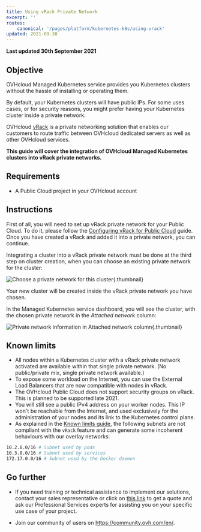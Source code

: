 ```yaml
---
title: Using vRack Private Network
excerpt: ''
routes:
    canonical: '/pages/platform/kubernetes-k8s/using-vrack'
updated: 2021-09-30
---
```


**Last updated 30th September 2021**

<style>
 pre {
     font-size: 14px;
 }
 pre.console {
   background-color: #300A24; 
   color: #ccc;
   font-family: monospace;
   padding: 5px;
   margin-bottom: 5px;
 }
 pre.console code {
   border: solid 0px transparent;
   font-family: monospace !important;
   font-size: 0.75em;
   color: #ccc;
 }
 .small {
     font-size: 0.75em;
 }
</style>

## Objective

OVHcloud Managed Kubernetes service provides you Kubernetes clusters without the hassle of installing or operating them. 

By default, your Kubernetes clusters will have public IPs. For some uses cases, or for security reasons, you might prefer having your Kubernetes cluster inside a private network. 

OVHcloud [vRack](https://www.ovh.co.uk/solutions/vrack/) is a private networking solution that enables our customers to route traffic between OVHcloud dedicated servers as well as other OVHcloud services. 

**This guide will cover the integration of OVHcloud Managed Kubernetes clusters into vRack private networks.**

## Requirements

- A Public Cloud project in your OVHcloud account

## Instructions

First of all, you will need to set up vRack private network for your Public Cloud. To do it, please follow the [Configuring vRack for Public Cloud](/pages/platform/network-services/getting-started-07-creating-vrack) guide. Once you have created a vRack and added it into a private network, you can continue. 

Integrating a cluster into a vRack private network must be done at the third step on cluster creation, when you can choose an existing private network for the cluster:

![Choose a private network for this cluster](images/using-vrack-01.png){.thumbnail}

Your new cluster will be created inside the vRack private network you have chosen.

In the Managed Kubernetes service dashboard, you will see the cluster, with the chosen private network in the *Attached network* column:

![Private network information in Attached network column](images/using-vrack-02.png){.thumbnail}


## Known limits

- All nodes within a Kubernetes cluster with a vRack private network activated are available within that single private network. (No public/private mix, single private network available.)
- To expose some workload on the Internet, you can use the External Load Balancers that are now compatible with nodes in vRack.
- The OVHcloud Public Cloud does not support security groups on vRack. This is planned to be supported late 2021.
- You will still see a public IPv4 address on your worker nodes. This IP won't be reachable from the Internet, and used exclusively for the administration of your nodes and its link to the Kubernetes control plane.
- As explained in the [Known limits guide](/pages/platform/kubernetes-k8s/known-limits), the following subnets are not compliant with the `vRack` feature and can generate some incoherent behaviours with our overlay networks:

```bash
10.2.0.0/16 # Subnet used by pods
10.3.0.0/16 # Subnet used by services
172.17.0.0/16 # Subnet used by the Docker daemon
```


## Go further

- If you need training or technical assistance to implement our solutions, contact your sales representative or click on [this link](https://www.ovhcloud.com/es-es/professional-services/) to get a quote and ask our Professional Services experts for assisting you on your specific use case of your project.

- Join our community of users on <https://community.ovh.com/en/>.
